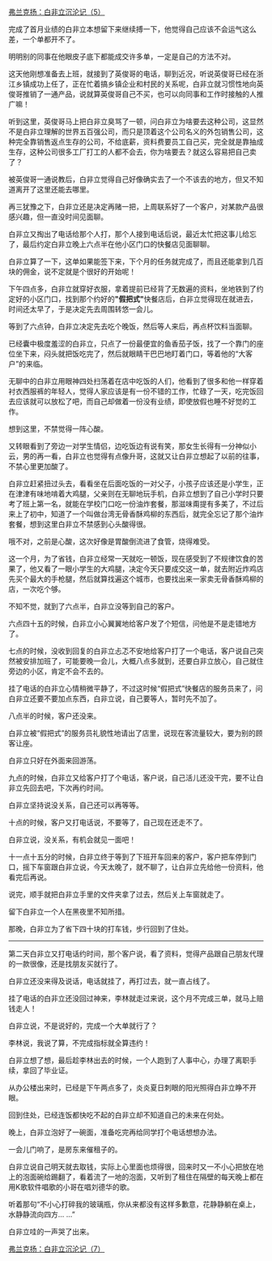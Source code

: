 <p></p><a href="https://zhuanlan.zhihu.com/p/110584453" data-draft-node="block" data-draft-type="link-card" data-image="https://pic4.zhimg.com/v2-162736dbf1bf18dcbe7f22616da535c7_180x120.jpg" data-image-width="933" data-image-height="317" class="internal">弗兰克扬：白非立沉沦记（5）</a><p>完成了首月业绩的白非立本想留下来继续搏一下，他觉得自己应该不会运气这么差，一个单都开不了。</p><p>明明别的同事在他眼皮子底下都能成交许多单，一定是自己的方法不对。</p><p>这天他刚想准备去上班，就接到了英俊哥的电话，聊到近况，听说英俊哥已经在浙江乡镇成功上任了，正在忙着搞乡镇企业和村民的关系呢，白非立就习惯性地向英俊哥推销了一通产品，说就算英俊哥自己不买，也可以向同事和工作时接触的人推广嘛！</p><p>听到这里，英俊哥马上把白非立臭骂了一顿，问白非立为啥要去这种公司，这显然不是白非立理解的世界五百强公司，而只是顶着这个公司名义的外包销售公司，这种完全靠销售返点生存的公司，不给底薪，资料费要员工自己买，完全就是靠抽成生存，这种公司很多工厂打工的人都不会去，你为啥要去？就这么容易把自己卖了？</p><p>被英俊哥一通说教后，白非立觉得自己好像确实去了一个不该去的地方，但又不知道离开了这里还能去哪里。</p><p>再三犹豫之下，白非立还是决定再赌一把，上周联系好了一个客户，对某款产品很感兴趣，但一直没时间见面聊。</p><p>白非立又掏出了电话给那个人打，那个人接到电话后说，最近太忙把这事儿给忘了，最后约定白非立晚上六点半在他小区门口的快餐店见面聊聊。</p><p>白非立算了一下，这单如果能签下来，下个月的任务就完成了，而且还能拿到几百块的佣金，说不定就是个很好的开始呢！</p><p>下午四点多，白非立就穿好衣服，拿着提前已经背了无数遍的资料，坐地铁到了约定好的小区门口，找到那个约好的<b>&#34;假把式&#34;</b>快餐店后，白非立觉得现在就进去，时间还太早了，于是决定先去周围转悠一会儿。</p><p>等到了六点钟，白非立决定先去吃个晚饭，然后等人来后，再点杯饮料当面聊。</p><p>已经囊中极度羞涩的白非立，只点了一份最便宜的鱼香茄子饭，找了一个靠门的座位坐下来，闷头就把饭吃完了，然后就眼睛干巴巴地盯着门口，等着他的“大客户”的来临。</p><p>无聊中的白非立用眼神四处扫荡着在店中吃饭的人们，他看到了很多和他一样穿着衬衣西服裤的年轻人，觉得人家应该是有一份不错的工作，忙碌了一天，吃完饭回去应该就可以放松了吧，而自己却做着一份没有业绩，即使放假也睡不好觉的工作。</p><p>想到这里，不禁觉得一阵心酸。</p><p>又转眼看到了旁边一对学生情侣，边吃饭边有说有笑，那女生长得有一分神似小云，男的再一看，白非立也觉得有点像升哥，这就又让白非立想起了以前的往事，不禁心里更加酸了。</p><p>白非立赶紧扭过头去，看看坐在后面吃饭的一对父子，小孩子应该还是小学生，正在津津有味地啃着大鸡腿，父亲则在无聊地玩手机，白非立想到了自己小学时只要考了班上第一名，就能在学校门口吃一份油炸套餐，那滋味甭提有多美了，不过后来上了初中，知道了一个叫做台湾无骨香酥鸡柳的东西后，就完全忘记了那个油炸套餐，想到这里白非立不禁感到心头酸得很。</p><p>哦不对，之前是心酸，这次好像是胃酸倒流进了食管，烧得难受。</p><p>这一个月，为了省钱，白非立经常一天就吃一顿饭，现在感受到了不规律饮食的苦果了，他又看了一眼小学生的大鸡腿，决定今天只要成交这一单，就去附近炸鸡店先买个最大的手枪腿，然后就算找遍这个城市，也要找出来一家卖无骨香酥鸡柳的店，一次吃个够。</p><p>不知不觉，就到了六点半，白非立没等到自己的客户。</p><p>六点四十五的时候，白非立小心翼翼地给客户发了个短信，问他是不是走错地方了。</p><p>七点的时候，没收到回复的白非立忐忑不安地给客户打了一个电话，客户说自己突然被安排加班了，可能要晚一会儿，大概八点多就到，还要白非立放心，自己就住旁边的小区，肯定不会不去的。</p><p>挂了电话的白非立心情稍微平静了，不过这时候“假把式”快餐店的服务员来了，问白非立还要不要加点东西，白非立说，自己要等人，暂时先不加了。</p><p>八点半的时候，客户还没来。</p><p>白非立被“假把式”的服务员礼貌性地请出了店里，说现在客流量较大，要为别的顾客让座。</p><p>白非立只好在外面来回游荡。</p><p>九点的时候，白非立又给客户打了个电话，客户说，自己活儿还没干完，要不让白非立先回去吧，下次再约时间。</p><p>白非立坚持说没关系，自己还可以再等等。</p><p>十点的时候，客户又打电话说，不要等了，自己现在还走不了。</p><p>白非立说，没关系，有机会就见一面吧！</p><p>十一点十五分的时候，白非立终于等到了下班开车回来的客户，客户把车停到门口，摇下车窗跟白非立说，今天太晚了，就不聊了，让白非立先给他一份资料，他看完后再说。</p><p>说完，顺手就把白非立手里的文件夹拿了过去，然后关上车窗就走了。</p><p>留下白非立一个人在黑夜里不知所措。</p><p>那晚，白非立为了省下四十块的打车钱，步行回到了住处。</p><hr/><p>第二天白非立又打电话约时间，那个客户说，看了资料，觉得产品跟自己朋友代理的一款很像，还是找朋友买就行了。</p><p>白非立还没来得及说话，电话就挂了，再打过去，就一直占线了。</p><p>挂了电话的白非立还没回过神来，李林就走过来说，这个月不完成三单，就马上赔钱走人！</p><p>白非立说，不是说好的，完成一个大单就行了？</p><p>李林说，我说了算，不完成指标就全算违约！</p><p>白非立想了想，最后趁李林出去的时候，一个人跑到了人事中心，办理了离职手续，拿回了毕业证。</p><p>从办公楼出来时，已经是下午两点多了，炎炎夏日刺眼的阳光照得白非立睁不开眼。</p><p>回到住处，已经连饭都快吃不起的白非立却不知道自己的未来在何处。</p><p>晚上，白非立泡好了一碗面，准备吃完再给同学打个电话想想办法。</p><p>一会儿门响了，是房东来催租子的。</p><p>白非立说自己明天就去取钱，实际上心里面也烦得很，回来时又一不小心把放在地上的泡面碗给踢翻了，看着流了一地的泡面，又听到了租住在隔壁的每天晚上都在用K歌软件唱歌的小哥在唱刘德华的歌。</p><p>听着那句“不小心打碎我的玻璃瓶，你从来都没有这样多歉意，花静静躺在桌上，水静静流向四方... ...”</p><p>白非立哇的一声哭了出来。</p><a href="https://zhuanlan.zhihu.com/p/114326864" data-draft-node="block" data-draft-type="link-card" data-image="https://pic1.zhimg.com/v2-a9b4333924ea307d0c261b2c605afc6c_180x120.jpg" data-image-width="1280" data-image-height="652" class="internal">弗兰克扬：白非立沉沦记（7）</a><p></p>